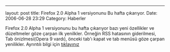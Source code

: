 ---
layout: post
title: Firefox 2.0 Alpha 1 versiyonunu Bu hafta çıkarıyor.
Date: 2006-06-28 23:29
Category: Haberler

Firefox 2.0 Alpha 1 versiyonunu bu hafta çıkarıyor bazı yeni özellikler
ve düzeltmeler göze çarpan ilk yenilkler. Örneğin RSS hatasının
giderilmesi, Tab önizlmesi(Opera 9 vardı), önceki tab'ı kapat ve tab
menüsü göze çarpan yenilikler. Ayrıntılı bilgi için [tıklayınız][]

  [tıklayınız]: http://wiki.mozilla.org/Firefox2/StatusMeetings/2006-03-07#Alpha_1_Status

